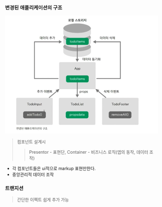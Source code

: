### 변경된 애플리케이션의 구조
![img_1.png](img_1.png)
> 컴포넌트 설계시
>> Presentor - 표현단, Container - 비즈니스 로직(앱의 동작, 데이터 조작)

* 각 컴포넌트들은 ui적으로 markup 표현만한다.
* 중앙관리적 데이터 조작

### 트랜지션
> 간단한 이펙트 쉽게 추가 가능
> 